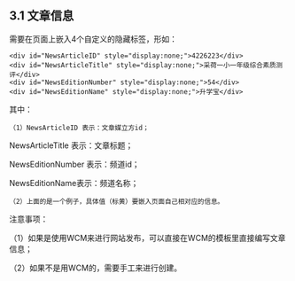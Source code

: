 ## 3.1 文章信息

需要在页面上嵌入4个自定义的隐藏标签，形如：

```
<div id="NewsArticleID" style="display:none;">4226223</div>
<div id="NewsArticleTitle" style="display:none;">采荷一小一年级综合素质测评</div>
<div id="NewsEditionNumber" style="display:none;">54</div>
<div id="NewsEditionName" style="display:none;">升学宝</div>
```

其中：

	（1）NewsArticleID 表示：文章媒立方id；

NewsArticleTitle 表示：文章标题；

NewsEditionNumber 表示：频道id；

NewsEditionName表示：频道名称；

	（2）上面的是一个例子，具体值（标黄）要嵌入页面自己相对应的信息。

注意事项：

（1）如果是使用WCM来进行网站发布，可以直接在WCM的模板里直接编写文章信息；

（2）如果不是用WCM的，需要手工来进行创建。



